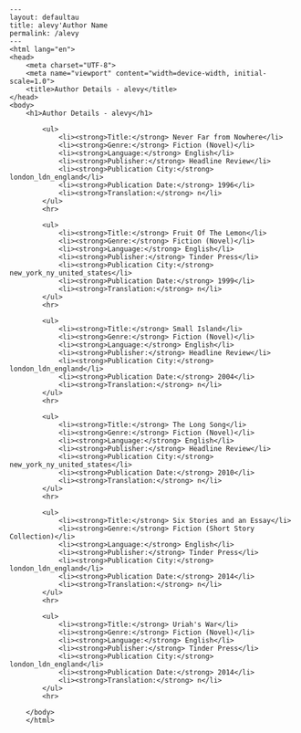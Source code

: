 
    ---
    layout: defaultau
    title: alevy'Author Name 
    permalink: /alevy
    ---
    <html lang="en">
    <head>
        <meta charset="UTF-8">
        <meta name="viewport" content="width=device-width, initial-scale=1.0">
        <title>Author Details - alevy</title>
    </head>
    <body>
        <h1>Author Details - alevy</h1>
        
            <ul>
                <li><strong>Title:</strong> Never Far from Nowhere</li>
                <li><strong>Genre:</strong> Fiction (Novel)</li>
                <li><strong>Language:</strong> English</li>
                <li><strong>Publisher:</strong> Headline Review</li>
                <li><strong>Publication City:</strong> london_ldn_england</li>
                <li><strong>Publication Date:</strong> 1996</li>
                <li><strong>Translation:</strong> n</li>
            </ul>
            <hr>
            
            <ul>
                <li><strong>Title:</strong> Fruit Of The Lemon</li>
                <li><strong>Genre:</strong> Fiction (Novel)</li>
                <li><strong>Language:</strong> English</li>
                <li><strong>Publisher:</strong> Tinder Press</li>
                <li><strong>Publication City:</strong> new_york_ny_united_states</li>
                <li><strong>Publication Date:</strong> 1999</li>
                <li><strong>Translation:</strong> n</li>
            </ul>
            <hr>
            
            <ul>
                <li><strong>Title:</strong> Small Island</li>
                <li><strong>Genre:</strong> Fiction (Novel)</li>
                <li><strong>Language:</strong> English</li>
                <li><strong>Publisher:</strong> Headline Review</li>
                <li><strong>Publication City:</strong> london_ldn_england</li>
                <li><strong>Publication Date:</strong> 2004</li>
                <li><strong>Translation:</strong> n</li>
            </ul>
            <hr>
            
            <ul>
                <li><strong>Title:</strong> The Long Song</li>
                <li><strong>Genre:</strong> Fiction (Novel)</li>
                <li><strong>Language:</strong> English</li>
                <li><strong>Publisher:</strong> Headline Review</li>
                <li><strong>Publication City:</strong> new_york_ny_united_states</li>
                <li><strong>Publication Date:</strong> 2010</li>
                <li><strong>Translation:</strong> n</li>
            </ul>
            <hr>
            
            <ul>
                <li><strong>Title:</strong> Six Stories and an Essay</li>
                <li><strong>Genre:</strong> Fiction (Short Story Collection)</li>
                <li><strong>Language:</strong> English</li>
                <li><strong>Publisher:</strong> Tinder Press</li>
                <li><strong>Publication City:</strong> london_ldn_england</li>
                <li><strong>Publication Date:</strong> 2014</li>
                <li><strong>Translation:</strong> n</li>
            </ul>
            <hr>
            
            <ul>
                <li><strong>Title:</strong> Uriah's War</li>
                <li><strong>Genre:</strong> Fiction (Novel)</li>
                <li><strong>Language:</strong> English</li>
                <li><strong>Publisher:</strong> Tinder Press</li>
                <li><strong>Publication City:</strong> london_ldn_england</li>
                <li><strong>Publication Date:</strong> 2014</li>
                <li><strong>Translation:</strong> n</li>
            </ul>
            <hr>
            
        </body>
        </html>
        